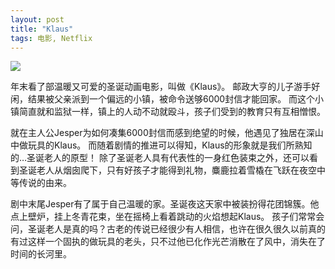 ```yaml
---
layout: post
title: "Klaus"
tags: 电影, Netflix
---
```


<img src="https://occ.a.nflxso.net/dnm/api/v6/X194eJsgWBDE2aQbaNdmCXGUP-Y/AAAABRryDaMXsroIyxksuXQhGbEzn467Y9hulBc9A_sTd2_e0XCqtm8KSnlt43YHZtJP1YkQPJuFLGQvq7FBoCEjQOx02JyJYhRFGGhVeabjKSSFif7OZIoHvKWXiFkof97anQHxZA.jpg?r=0cc" />

年末看了部温暖又可爱的圣诞动画电影，叫做《Klaus》。
邮政大亨的儿子游手好闲，结果被父亲派到一个偏远的小镇，被命令送够6000封信才能回家。
而这个小镇简直就和监狱一样，镇上的人动不动就殴斗，孩子们受到的教育只有互相憎恨。

就在主人公Jesper为如何凑集6000封信而感到绝望的时候，他遇见了独居在深山中做玩具的Klaus。
而随着剧情的推进可以得知，Klaus的形象就是我们所熟知的…圣诞老人的原型！
除了圣诞老人具有代表性的一身红色装束之外，还可以看到圣诞老人从烟囱爬下，只有好孩子才能得到礼物，麋鹿拉着雪橇在飞跃在夜空中等传说的由来。

剧中末尾Jesper有了属于自己温暖的家。圣诞夜这天家中被装扮得花团锦簇。他点上壁炉，挂上冬青花束，坐在摇椅上看着跳动的火焰想起Klaus。
孩子们常常会问，圣诞老人是真的吗？古老的传说已经很少有人相信，也许在很久很久以前真的有过这样一个固执的做玩具的老头，只不过他已化作光芒消散在了风中，消失在了时间的长河里。
